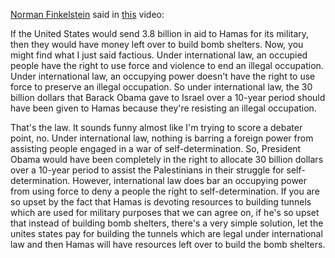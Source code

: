 [Norman Finkelstein](https://en.wikipedia.org/wiki/Norman_Finkelstein) said in [this](https://youtu.be/NeO9jGxnbbs?si=LZcgdDP1NO8j7Csb&t=1238) video:

If the United States would send 3.8 billion in aid to Hamas for its military, then they would have money left over to build bomb shelters. Now, you might find what I just said factious. Under international law, an occupied people have the right to use force and violence to end an illegal occupation. Under international law, an occupying power doesn't have the right to use force to preserve an illegal occupation. So under international law, the 30 billion dollars that Barack Obama gave to Israel over a 10-year period should have been given to Hamas because they're resisting an illegal occupation.

That's the law. It sounds funny almost like I'm trying to score a debater point, no. Under international law, nothing is barring a foreign power from assisting people engaged in a war of self-determination. So, President Obama would have been completely in the right to allocate 30 billion dollars over a 10-year period to assist the Palestinians in their struggle for self-determination. However, international law does bar an occupying power from using force to deny a people the right to self-determination. If you are so upset by the fact that Hamas is devoting resources to building tunnels which are used for military purposes that we can agree on, if he's so upset that instead of building bomb shelters, there's a very simple solution, let the unites states pay for building the tunnels which are legal under international law and then Hamas will have resources left over to build the bomb shelters.
